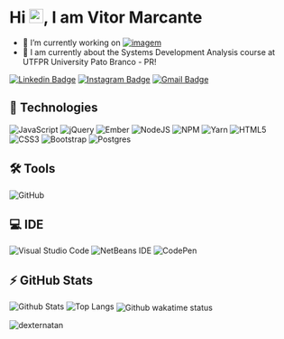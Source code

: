 <h1 align = "justify"> Hi <img src="https://media.giphy.com/media/hvRJCLFzcasrR4ia7z/giphy.gif" width="25px">, I am Vitor Marcante</h1>
<!-- <p align = "justify">Web Developer, capybara lover, Javascript and Node fan -->
<!--  , Performance curious, @angular expert. Currently in love with RxJS and Reactive Programming.</p> -->


- :rocket: I’m currently working on [![imagem](https://user-images.githubusercontent.com/72169208/133176845-0d31c976-2aba-4702-b873-37e728067a8d.png)](https://bitzsoftwares.com.br/)
- 🔭 I am currently about the Systems Development Analysis course at UTFPR University Pato Branco - PR!
<!-- - 🌱 I’m currently learning  PHP, Vue.js, Node.js -->



[![Linkedin Badge](https://img.shields.io/badge/-VitorLuizMarcante-blue?style=flat-square&logo=Linkedin&logoColor=white&link=https:https://www.linkedin.com/in/vitor-luiz-marcante-27543a187/)](https://www.linkedin.com/in/vitor-luiz-marcante-27543a187/)
[![Instagram Badge](https://img.shields.io/badge/-vitor.marcante-purple?style=flat-square&logo=instagram&logoColor=white&link=https://www.instagram.com/vitor.marcante/?hl=pt-br)](https://instagram.com/vitor.marcante)
[![Gmail Badge](https://img.shields.io/badge/-marcanteluizvitor@gmail.com-c14438?style=flat-square&logo=Gmail&logoColor=white&link=mailto:marcanteluizvitor@gmail.com)](mailto:marcanteluizvitor@gmail.com)
<!-- [![Medium Badge](https://img.shields.io/badge/-@natansl-03a57a?style=flat-square&labelColor=000000&logo=Medium&link=https://medium.com/@natansl/)](https://medium.com/@natansl) -->



## 🚀 Technologies

![JavaScript](https://img.shields.io/badge/javascript-%23323330.svg?style=for-the-badge&logo=javascript&logoColor=%23F7DF1E)
![jQuery](https://img.shields.io/badge/jquery-%230769AD.svg?style=for-the-badge&logo=jquery&logoColor=white)
![Ember](https://img.shields.io/badge/ember-1C1E24?style=for-the-badge&logo=ember.js&logoColor=#D04A37)
![NodeJS](https://img.shields.io/badge/node.js-6DA55F?style=for-the-badge&logo=node.js&logoColor=white)
![NPM](https://img.shields.io/badge/NPM-%23000000.svg?style=for-the-badge&logo=npm&logoColor=white)
![Yarn](https://img.shields.io/badge/yarn-%232C8EBB.svg?style=for-the-badge&logo=yarn&logoColor=white)
![HTML5](https://img.shields.io/badge/html5-%23E34F26.svg?style=for-the-badge&logo=html5&logoColor=white)
![CSS3](https://img.shields.io/badge/css3-%231572B6.svg?style=for-the-badge&logo=css3&logoColor=white)
![Bootstrap](https://img.shields.io/badge/bootstrap-%23563D7C.svg?style=for-the-badge&logo=bootstrap&logoColor=white)
![Postgres](https://img.shields.io/badge/postgres-%23316192.svg?style=for-the-badge&logo=postgresql&logoColor=white)


## 🛠 Tools
![GitHub](https://img.shields.io/badge/-GitHub-181717?style=flat-square&logo=github)

## 💻 IDE
![Visual Studio Code](https://img.shields.io/badge/Visual%20Studio%20Code-0078d7.svg?style=for-the-badge&logo=visual-studio-code&logoColor=white)
![NetBeans IDE](https://img.shields.io/badge/NetBeansIDE-1B6AC6.svg?style=for-the-badge&logo=apache-netbeans-ide&logoColor=white)
![CodePen](https://img.shields.io/badge/CodePen-white?style=for-the-badge&logo=codepen&logoColor=black)

<!-- ![Python](https://img.shields.io/badge/-Python-black?style=flat-square&logo=Python)
![React](https://img.shields.io/badge/-React-black?style=flat-square&logo=react) -->
<!-- ![TypeScript](https://img.shields.io/badge/-TypeScript-007ACC?style=flat-square&logo=typescript)
![MongoDB](https://img.shields.io/badge/-MongoDB-black?style=flat-square&logo=mongodb)
![GraphQL](https://img.shields.io/badge/-GraphQL-E10098?style=flat-square&logo=graphql)
![Apollo GraphQL](https://img.shields.io/badge/-Apollo%20GraphQL-311C87?style=flat-square&logo=apollo-graphql) -->
<!-- ![MySQL](https://img.shields.io/badge/-MySQL-black?style=flat-square&logo=mysql)
![Heroku](https://img.shields.io/badge/-Heroku-430098?style=flat-square&logo=heroku)
![Docker](https://img.shields.io/badge/-Docker-black?style=flat-square&logo=docker)
![DigitalOcean](https://img.shields.io/badge/-Digital%20Ocean-darkblue?style=flat-square&logo=digitalocean)
![Amazon AWS](https://img.shields.io/badge/Amazon%20AWS-232F3E?style=flat-square&logo=amazon-aws)
![Google Cloud](https://img.shields.io/badge/Google%20Cloud-black?style=flat-square&logo=google-cloud)
![Git](https://img.shields.io/badge/-Git-black?style=flat-square&logo=git) -->
<!-- ![GitLab](https://img.shields.io/badge/-GitLab-FCA121?style=flat-square&logo=gitlab)
![BitBucket](https://img.shields.io/badge/-BitBucket-darkblue?style=flat-square&logo=bitbucket)
 -->


## ⚡ GitHub Stats

![Github Stats](https://github-readme-stats.vercel.app/api?username=MarcanteVitor&show_icons=true&count_private=true&show_icons=true&include_all_commits=true)
![Top Langs](https://github-readme-stats.vercel.app/api/top-langs/?username=MarcanteVitor&hide=TeX&layout=compact)
<img align="center" src="https://github-readme-stats.vercel.app/api/wakatime?username=MarcanteVitor&show_icons=true&theme=radical&layout=compact" alt="Github wakatime status" />

 
<!-- <p align="left"><small>Quantidade de visitas no meu perfil desde: 26/06/2021 🕵️ <br></small></p> -->
<p align="left"><p align="left"><img src="https://komarev.com/ghpvc/?username=MarcanteVitor" alt="dexternatan" /></p>
<!-- <p align="left"><small>Obrigado e volte sempre 😄</small></p> -->
